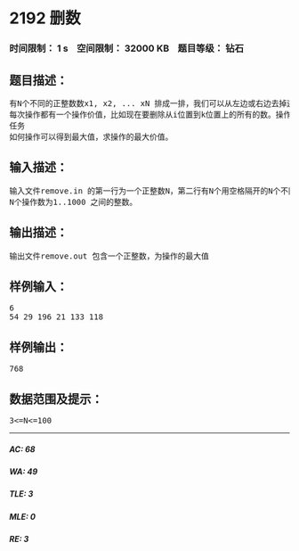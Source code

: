 # 2192 删数   
### 时间限制： 1 s&nbsp;&nbsp;&nbsp;&nbsp;空间限制： 32000 KB&nbsp;&nbsp;&nbsp;&nbsp;题目等级： 钻石  
## 题目描述：  

<pre>
有N个不同的正整数数x1, x2, ... xN 排成一排，我们可以从左边或右边去掉连续的i个数（只能从两边删除数），1<=i<=n，剩下N-i个数，再把剩下的数按以上操作处理，直到所有的数都被删除为止。  
每次操作都有一个操作价值，比如现在要删除从i位置到k位置上的所有的数。操作价值为|xi – xk|*(k-i+1)，如果只去掉一个数，操作价值为这个数的值。  
任务  
如何操作可以得到最大值，求操作的最大价值。
</pre>
  
  
## 输入描述：  

<pre>
输入文件remove.in 的第一行为一个正整数N，第二行有N个用空格隔开的N个不同的正整数。  
N个操作数为1..1000 之间的整数。
</pre>
  
  
## 输出描述：  

<pre>
输出文件remove.out 包含一个正整数，为操作的最大值
</pre>
  
  
## 样例输入：  

<pre>
6  
54 29 196 21 133 118
</pre>
  
  
## 样例输出：  

<pre>
768
</pre>
  
  
## 数据范围及提示：  

<pre>
3<=N<=100
</pre>
  
  
***  

##### AC: 68  
##### WA: 49  
##### TLE: 3  
##### MLE: 0  
##### RE: 3  
